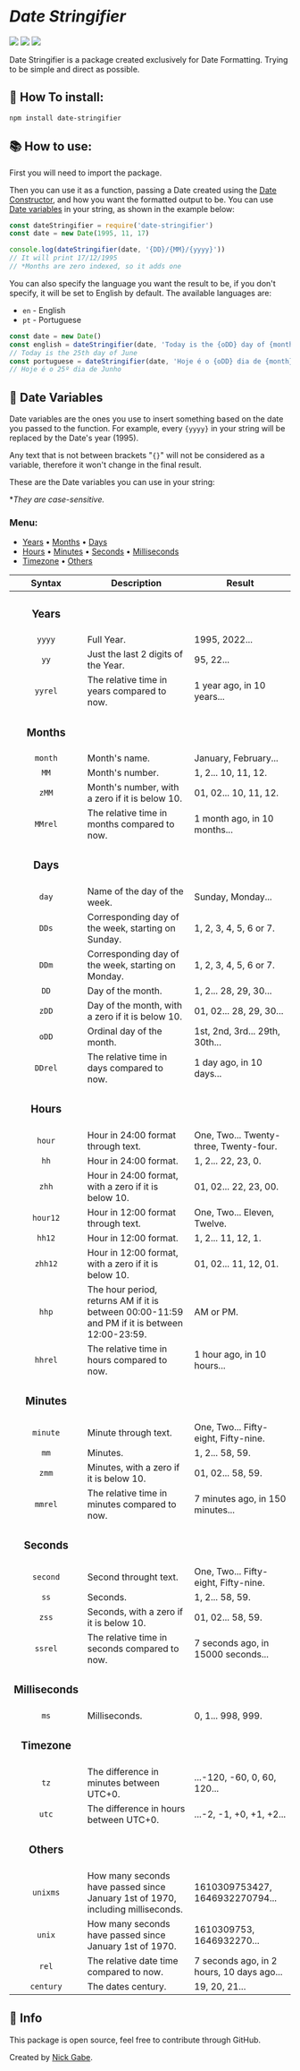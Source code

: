 # *Date Stringifier*
![](https://img.shields.io/github/license/Nick-gabe/date-stringifier)
![](https://img.shields.io/github/issues/Nick-Gabe/date-stringifier)
![](https://img.shields.io/github/package-json/v/Nick-Gabe/date-stringifier)

Date Stringifier is a package created exclusively for Date Formatting. Trying to be simple and direct as possible.

## 🚀 How To install:
```
npm install date-stringifier
```

## 📚 How to use:
First you will need to import the package.

Then you can use it as a function, passing a Date created using the [Date Constructor](https://developer.mozilla.org/en-US/docs/Web/JavaScript/Reference/Global_Objects/Date), and how you want the formatted output to be. You can use [Date variables](#dateVariables) in your string, as shown in the example below:
```javascript
const dateStringifier = require('date-stringifier')
const date = new Date(1995, 11, 17)

console.log(dateStringifier(date, '{DD}/{MM}/{yyyy}'))
// It will print 17/12/1995
// *Months are zero indexed, so it adds one
```
You can also specify the language you want the result to be, if you don't specify, it will be set to English by default. The available languages are:
- `en` - English
- `pt` - Portuguese
```javascript
const date = new Date()
const english = dateStringifier(date, 'Today is the {oDD} day of {month}', 'en')
// Today is the 25th day of June
const portuguese = dateStringifier(date, 'Hoje é o {oDD} dia de {month}', 'pt')
// Hoje é o 25º dia de Junho
```

<h2 id="dateVariables"> 📅 Date Variables </h2>

Date variables are the ones you use to insert something based on the date you passed to the function. For example, every `{yyyy}` in your string will be replaced by the Date's year (1995).

Any text that is not between brackets "`{}`" will not be considered as a variable, therefore it won't change in the final result.

These are the Date variables you can use in your string:

**They are case-sensitive.*
### Menu:
* <a href="#Years">Years</a> •
 <a href="#Months">Months</a> •
 <a href="#Days">Days</a>
* <a href="#Hours">Hours</a> •
 <a href="#Minutes">Minutes</a> •
 <a href="#Seconds">Seconds</a> •
 <a href="#Milliseconds">Milliseconds</a>
* <a href="#Timezone">Timezone</a> •
 <a href="#Others">Others</a>

| Syntax | Description | Result |
| :------: | ----------- | ------ |
|<h3 id="Years">**Years**</h3>|
| `yyyy` | Full Year. | 1995, 2022...
| `yy` | Just the last 2 digits of the Year. | 95, 22...
| `yyrel` | The relative time in years compared to now. | 1 year ago, in 10 years...
|<h3 id="Months">**Months**</h3>|
| `month` | Month's name.| January, February...|
| `MM` | Month's number. | 1, 2... 10, 11, 12.
| `zMM` | Month's number, with a zero if it is below 10. | 01, 02... 10, 11, 12.
| `MMrel` | The relative time in months compared to now. | 1 month ago, in 10 months...
|<h3 id="Days">**Days**</h3>|
| `day` | Name of the day of the week.|Sunday, Monday...
| `DDs` | Corresponding day of the week, starting on Sunday. | 1, 2, 3, 4, 5, 6 or 7.
| `DDm` | Corresponding day of the week, starting on Monday. | 1, 2, 3, 4, 5, 6 or 7.
| `DD` | Day of the month. | 1, 2... 28, 29, 30...
| `zDD` | Day of the month, with a zero if it is below 10. | 01, 02... 28, 29, 30...
| `oDD` | Ordinal day of the month. | 1st, 2nd, 3rd... 29th, 30th...
| `DDrel` | The relative time in days compared to now. | 1 day ago, in 10 days...
|<h3 id="Hours">**Hours**</h3>|
| `hour` | Hour in 24:00 format through text. | One, Two... Twenty-three, Twenty-four.
| `hh` | Hour in 24:00 format. | 1, 2... 22, 23, 0.
| `zhh` | Hour in 24:00 format, with a zero if it is below 10. | 01, 02... 22, 23, 00.
| `hour12` | Hour in 12:00 format through text. | One, Two... Eleven, Twelve.
| `hh12` | Hour in 12:00 format. | 1, 2... 11, 12, 1.
| `zhh12` | Hour in 12:00 format, with a zero if it is below 10. | 01, 02... 11, 12, 01.
| `hhp` | The hour period, returns AM if it is between 00:00-11:59 and PM if it is between 12:00-23:59. | AM or PM.
| `hhrel` | The relative time in hours compared to now. | 1 hour ago, in 10 hours...
|<h3 id="Minutes">**Minutes**</h3>|
| `minute` | Minute through text. | One, Two... Fifty-eight, Fifty-nine.
| `mm` | Minutes. | 1, 2... 58, 59.
| `zmm` | Minutes, with a zero if it is below 10. | 01, 02... 58, 59.
| `mmrel` | The relative time in minutes compared to now. | 7 minutes ago, in 150 minutes...
|<h3 id="Seconds">**Seconds**</h3>|
| `second` | Second throught text. | One, Two... Fifty-eight, Fifty-nine.
| `ss` | Seconds. | 1, 2... 58, 59.
| `zss` | Seconds, with a zero if it is below 10. | 01, 02... 58, 59.
| `ssrel` | The relative time in seconds compared to now. | 7 seconds ago, in 15000 seconds...
|<h3 id="Milliseconds">**Milliseconds**</h3>|
| `ms` | Milliseconds. | 0, 1... 998, 999.
|<h3 id="Timezone">**Timezone**</h3>|
| `tz` | The difference in minutes between UTC+0. | ...-120, -60, 0, 60, 120...
| `utc` | The difference in hours between UTC+0. | ...-2, -1, +0, +1, +2...
|<h3 id="Others">**Others**</h3>|
| `unixms` | How many seconds have passed since January 1st of 1970, including milliseconds. | 1610309753427, 1646932270794...
| `unix` | How many seconds have passed since January 1st of 1970. | 1610309753, 1646932270...
| `rel` | The relative date time compared to now. | 7 seconds ago, in 2 hours, 10 days ago...
| `century` | The dates century. | 19, 20, 21...

## 🐉 Info
This package is open source, feel free to contribute through GitHub.

Created by [Nick Gabe](https://github.com/Nick-Gabe).